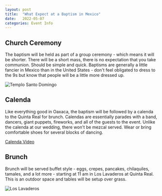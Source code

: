 ```yaml
---
layout: post
title:  "What Expect at a Baptism in Mexico"
date:   2022-05-07
categories: Event Info
---
```



## Church Ceremony

The baptism will be held as part of a group ceremony - which means it will be shorter.
There will be a short mass, there is no expectation that you take communion. Should be simple and quick.
Baptisms are generally a little fancier in Mexico than in the United States - don't feel obligated to dress
to the 9s but know that people will be a little more dressed up. 

![Templo Santo Domingo](https://www.travelreport.mx/wp-content/uploads/2018/05/iglesia-santo-domingo-1.jpg)

## Calenda

Like everything good in Oaxaca, the baptism will be followed by a calenda to the Quinta Real for brunch. Calendas are 
essentially parades with a band, dancers, giant puppets, fireworks, and all of the guests to the event. 
Unlike the calenda at our wedding, there won't be mezcal served. Wear or bring comfortable shoes for several 
blocks of dancing.

[Calenda Video](https://www.youtube.com/watch?v=3pLYhqMY0_A)

## Brunch

Brunch will be served buffet style - eggs, crepes, pancakes, chilaquiles, tamales, and a lot more - starting
at 11 am in Los Lavaderos at Quinta Real. This is an outdoor space and tables will be setup over grass.  

![Los Lavaderos](https://i2.wp.com/laplanner.mx/uploads/2018/03/hotel-quinta-real-oaxaca-5.jpg?fit=1024%2C616&ssl=1)